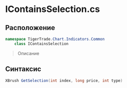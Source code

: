 
# IContainsSelection.cs
## Расположение
```csharp
namespace TigerTrade.Chart.Indicators.Common  
    class IContainsSelection
```

> Описание

## Синтаксис
```csharp
XBrush GetSelection(int index, long price, int type)
```

